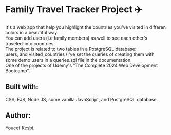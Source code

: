 <h1>Family Travel Tracker Project ✈️</h1>
It's a web app that help you highlight the countries you've visited in differen colors in a beautiful way.<br>
You can add users (i.e family members) as well to see each other's traveled-into countries.<br>
The project is related to two tables in a PostgreSQL database:<br>
users, and visited_countries (I've set the queries of creating them with some demo users in a queries.sql file in the documentation.<br>
One of the projects of Udemy's "The Complete 2024 Web Development Bootcamp".
<br>
<h2>Built with:</h2>
CSS, EJS, Node JS, some vanilla JavaScript, and PostgreSQL database.
<br>
<h2>Author:</h2>
Youcef Kesbi.
